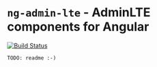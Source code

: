 # `ng-admin-lte` - AdminLTE components for Angular

[![Build Status](https://travis-ci.org/arutkowski00/ng-admin-lte.svg)](https://travis-ci.org/arutkowski00/ng-admin-lte)

`TODO: readme :-)`
